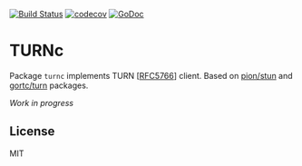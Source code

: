 [![Build Status](https://travis-ci.com/pion/turnc.svg?branch=master)](https://travis-ci.com/pion/turnc)
[![codecov](https://codecov.io/gh/pion/turnc/branch/master/graph/badge.svg)](https://codecov.io/gh/pion/turnc)
[![GoDoc](https://godoc.org/github.com/pion/turnc?status.svg)](https://godoc.org/github.com/pion/turnc)

# TURNc

Package `turnc` implements TURN [[RFC5766](https://tools.ietf.org/html/rfc5766)] client.
Based on [pion/stun](https://github.com/pion/stun) and [gortc/turn](https://github.com/gortc/turn) packages.

*Work in progress*


## License
MIT